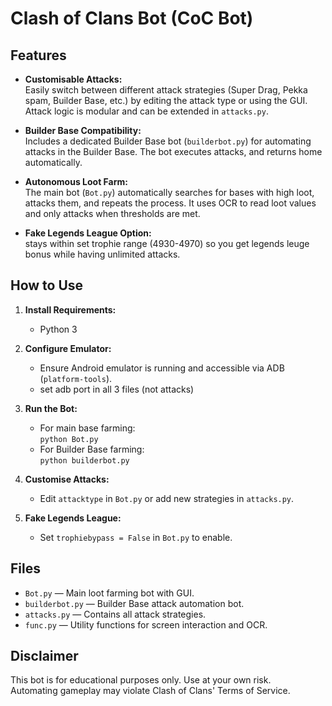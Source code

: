# Clash of Clans Bot (CoC Bot)

## Features

- **Customisable Attacks:**  
  Easily switch between different attack strategies (Super Drag, Pekka spam, Builder Base, etc.) by editing the attack type or using the GUI. Attack logic is modular and can be extended in `attacks.py`.

- **Builder Base Compatibility:**  
  Includes a dedicated Builder Base bot (`builderbot.py`) for automating attacks in the Builder Base. The bot  executes attacks, and returns home automatically.

- **Autonomous Loot Farm:**  
  The main bot (`Bot.py`) automatically searches for bases with high loot, attacks them, and repeats the process. It uses OCR to read loot values and only attacks when thresholds are met.

- **Fake Legends League Option:**  
  stays within set trophie range (4930-4970) so you get legends leuge bonus while having unlimited attacks.

## How to Use

1. **Install Requirements:**  
   - Python 3

2. **Configure Emulator:**  
   - Ensure Android emulator is running and accessible via ADB (`platform-tools`).
   - set adb port in all 3 files (not attacks)

3. **Run the Bot:**  
   - For main base farming:  
     `python Bot.py`
   - For Builder Base farming:  
     `python builderbot.py`

4. **Customise Attacks:**  
   - Edit `attacktype` in `Bot.py` or add new strategies in `attacks.py`.

5. **Fake Legends League:**  
   - Set `trophiebypass = False` in `Bot.py` to enable.

## Files

- `Bot.py` — Main loot farming bot with GUI.
- `builderbot.py` — Builder Base attack automation bot.
- `attacks.py` — Contains all attack strategies.
- `func.py` — Utility functions for screen interaction and OCR.

## Disclaimer

This bot is for educational purposes only. Use at your own risk.  
Automating gameplay may violate Clash of Clans' Terms of Service.

